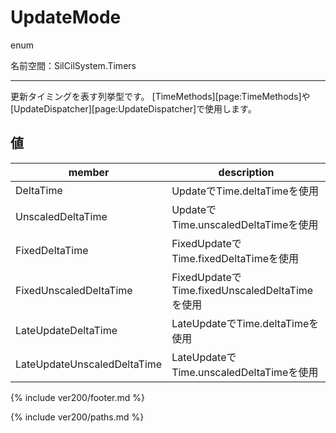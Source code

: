# UpdateMode

enum

名前空間：SilCilSystem.Timers

---

更新タイミングを表す列挙型です。
[TimeMethods][page:TimeMethods]や[UpdateDispatcher][page:UpdateDispatcher]で使用します。

## 値

|member|description|
|-|-|
|DeltaTime|UpdateでTime.deltaTimeを使用|
|UnscaledDeltaTime|UpdateでTime.unscaledDeltaTimeを使用|
|FixedDeltaTime|FixedUpdateでTime.fixedDeltaTimeを使用|
|FixedUnscaledDeltaTime|FixedUpdateでTime.fixedUnscaledDeltaTimeを使用|
|LateUpdateDeltaTime|LateUpdateでTime.deltaTimeを使用|
|LateUpdateUnscaledDeltaTime|LateUpdateでTime.unscaledDeltaTimeを使用|

<!--- footer --->

{% include ver200/footer.md %}

<!--- 参照 --->

{% include ver200/paths.md %}
